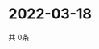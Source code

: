# 2022-03-18
  共 0条

  <!-- BEGIN -->
  <!-- 最后更新时间Fri Mar 18 2022 13:13:30 GMT+0000 (Coordinated Universal Time) -->
  
  <!-- END -->
  
  